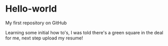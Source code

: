 # Hello-world
My first repository on GitHub

Learning some initial how to's, I was told there's a green square in the deal for me, next step upload my resume!
